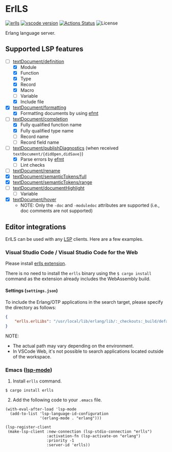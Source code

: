 ErlLS
=====

[![erlls](https://img.shields.io/crates/v/erlls.svg)](https://crates.io/crates/erlls)
[![vscode version](https://img.shields.io/vscode-marketplace/v/sile.erlls.svg?label=vscode)](https://marketplace.visualstudio.com/items?itemName=sile.erlls)
[![Actions Status](https://github.com/sile/erlls/workflows/CI/badge.svg)](https://github.com/sile/erlls/actions)
![License](https://img.shields.io/crates/l/erlls)

Erlang language server.

Supported LSP features
----------------------

- [ ] [textDocument/definition](https://microsoft.github.io/language-server-protocol/specifications/lsp/3.17/specification/#textDocument_definition)
  - [x] Module
  - [x] Function
  - [x] Type
  - [x] Record
  - [x] Macro
  - [ ] Variable
  - [x] Include file
- [x] [textDocument/formatting](https://microsoft.github.io/language-server-protocol/specifications/lsp/3.17/specification/#textDocument_formatting)
  - [x] Formatting documents by using [efmt](https://github.com/sile/efmt)
- [ ] [textDocument/completion](https://microsoft.github.io/language-server-protocol/specifications/lsp/3.17/specification/#textDocument_completion)
  - [x] Fully qualified function name
  - [x] Fully qualified type name
  - [ ] Record name
  - [ ] Record field name
- [ ] [textDocument/publishDiagnostics](https://microsoft.github.io/language-server-protocol/specifications/lsp/3.17/specification/#textDocument_publishDiagnostics) (when received `textDocument/{didOpen,didSave}`)
  - [x] Parse errors by [efmt](https://github.com/sile/efmt)
  - [ ] Lint checks
- [ ] [textDocument/rename](https://microsoft.github.io/language-server-protocol/specifications/lsp/3.17/specification/#textDocument_rename)
- [x] [textDocument/semanticTokens/full](https://microsoft.github.io/language-server-protocol/specifications/lsp/3.17/specification/#textDocument_semanticTokens)
- [x] [textDocument/semanticTokens/range](https://microsoft.github.io/language-server-protocol/specifications/lsp/3.17/specification/#textDocument_semanticTokens)
- [ ] [textDocument/documentHighlight](https://microsoft.github.io/language-server-protocol/specifications/lsp/3.17/specification/#textDocument_documentHighlight)
  - [ ] Variable
- [x] [textDocument/hover](https://microsoft.github.io/language-server-protocol/specifications/lsp/3.17/specification/#textDocument_hover)
  - NOTE: Only the `-doc` and `-moduledoc` attributes are supported (i.e., doc comments are not supported)

Editor integrations
-------------------

ErlLS can be used with any [LSP](https://microsoft.github.io/language-server-protocol/) clients.
Here are a few examples.

### Visual Studio Code / Visual Studio Code for the Web

Please install [erlls extension](https://marketplace.visualstudio.com/items?itemName=sile.erlls).

There is no need to install the `erlls` binary using the `$ cargo install` command as the extension already includes the WebAssembly build.

#### Settings (`settings.json`)

To include the Erlang/OTP applications in the search target, please specify the directory as follows:

```json
{
    "erlls.erlLibs": "/usr/local/lib/erlang/lib/:_checkouts:_build/default/lib"
}
```

NOTE:
- The actual path may vary depending on the environment.
- In VSCode Web, it's not possible to search applications located outside of the workspace.

### Emacs ([lsp-mode](https://github.com/emacs-lsp/lsp-mode))

1. Install `erlls` command.

```console
$ cargo install erlls
```

2. Add the following code to your `.emacs` file.

```emacs
(with-eval-after-load 'lsp-mode
  (add-to-list 'lsp-language-id-configuration
               '(erlang-mode . "erlang")))

(lsp-register-client
 (make-lsp-client :new-connection (lsp-stdio-connection "erlls")
                  :activation-fn (lsp-activate-on "erlang")
                  :priority -1
                  :server-id 'erlls))
```
